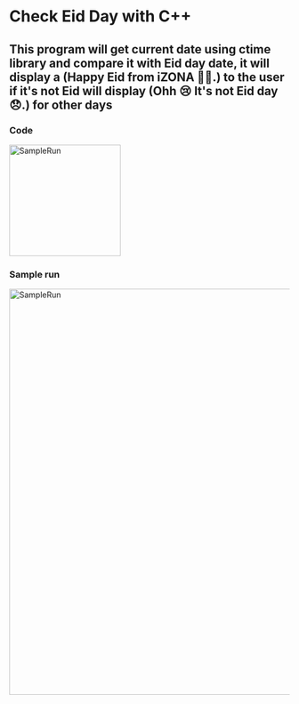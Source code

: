 # Check Eid Day with C++

## This program will get current date using ctime library and compare it with Eid day date, it will display a (Happy Eid from iZONA 🖤🖤.) to the user if it's not Eid will display (Ohh 😢 It's not Eid day 😞.) for other days

### Code

[<img width="200" alt="SampleRun" src="https://user-images.githubusercontent.com/32389129/67093452-614a9680-f1ba-11e9-95b1-b56ae3e54e91.png">](Program.cpp)


### Sample run
<img width="730" alt="SampleRun" src="https://user-images.githubusercontent.com/32389129/67088702-7d483b00-f1ae-11e9-828a-69bce79a4b09.png">

